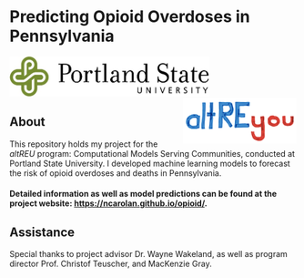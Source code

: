 # Predicting Opioid Overdoses in Pennsylvania

<img src="docs/psu.jpg" alt="PSU" height="70"> <img src="docs/altREyou_logo.png" alt="altREU" height="80" align="right">


## About
This repository holds my project for the _altREU_ program: Computational Models Serving Communities, conducted at Portland State University. I developed machine learning models to forecast the risk of opioid overdoses and deaths in Pennsylvania. 

#### Detailed information as well as model predictions can be found at the project website: https://ncarolan.github.io/opioid/.

## Assistance
Special thanks to project advisor Dr. Wayne Wakeland, as well as program director Prof. Christof Teuscher, and MacKenzie Gray.
